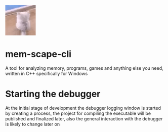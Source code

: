 ![](assets/cat.gif)
# mem-scape-cli
A tool for analyzing memory, programs, games and anything else you need, written in C++ specifically for Windows
# Starting the debugger
At the initial stage of development the debugger logging window is started by creating a process, the project for compiling the executable will be published and finalized later, also the general interaction with the debugger is likely to change later on
